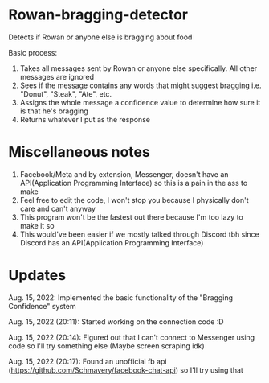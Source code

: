 # Rowan-bragging-detector
Detects if Rowan or anyone else is bragging about food

Basic process:
1) Takes all messages sent by Rowan or anyone else specifically. All other messages are ignored
2) Sees if the message contains any words that might suggest bragging i.e. "Donut", "Steak", "Ate", etc.
3) Assigns the whole message a confidence value to determine how sure it is that he's bragging 
4) Returns whatever I put as the response

# Miscellaneous notes
1) Facebook/Meta and by extension, Messenger, doesn't have an API(Application Programming Interface) so this is a pain in the ass to make 
2) Feel free to edit the code, I won't stop you because I physically don't care and can't anyway
3) This program won't be the fastest out there because I'm too lazy to make it so
4) This would've been easier if we mostly talked through Discord tbh since Discord has an API(Application Programming Interface)

# Updates
Aug. 15, 2022: Implemented the basic functionality of the "Bragging Confidence" system

Aug. 15, 2022 (20:11): Started working on the connection code :D

Aug. 15, 2022 (20:14): Figured out that I can't connect to Messenger using code so I'll try something else (Maybe screen scraping idk)

Aug. 15, 2022 (20:17): Found an unofficial fb api (https://github.com/Schmavery/facebook-chat-api) so I'll try using that
